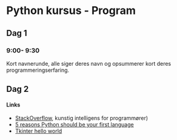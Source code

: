 # Python kursus - Program

## Dag 1

### 9:00- 9:30

Kort navnerunde, alle siger deres navn og opsummerer kort deres programmeringserfaring.

## Dag 2

#### Links

* [StackOverflow](http://www.stackoverflow.com), kunstig intelligens for programmører)
* [5 reasons Python should be your first language](http://blog.trinket.io/why-python/)
* [Tkinter hello world](http://effbot.org/tkinterbook/tkinter-hello-tkinter.htm)
